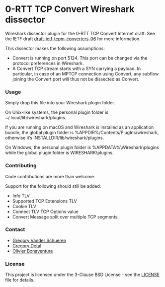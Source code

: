 # 0-RTT TCP Convert Wireshark dissector

Wireshark dissector plugin for the 0-RTT TCP Convert Internet draft.
See the IETF draft [draft-ietf-tcpm-converters-06](https://datatracker.ietf.org/doc/draft-ietf-tcpm-converters) for more information.

This dissector makes the following assumptions:
* Convert is running on port 5124. This port can be changed via the protocol
preferences in Wireshark.
* A Convert TCP stream starts with a SYN carrying a payload. In particular, in
case of an MPTCP connection using Convert, any subflow joining the Convert port
will thus not be dissected as Convert.

### Usage

Simply drop this file into your Wireshark plugin folder.

On Unix-like systems, the personal plugin folder is
~/.local/lib/wireshark/plugins.

If you are running on macOS and Wireshark is installed as an application
bundle, the global plugin folder is %APPDIR%/Contents/PlugIns/wireshark,
otherwise it’s INSTALLDIR/lib/wireshark/plugins.

On Windows, the personal plugin folder is %APPDATA%\Wireshark\plugins while the
global plugin folder is WIRESHARK\plugins.

### Contributing

Code contributions are more than welcome.

Support for the following should still be added:
* Info TLV
* Supported TCP Extensions TLV
* Cookie TLV
* Connect TLV TCP Options value
* Convert Message split over multiple TCP segments

### Contact

* [Gregory Vander Schueren](mailto:gregory.vanderschueren@tessares.net)
* [Gregory Detal](mailto:gregory.detal@tessares.net)
* [Olivier Bonaventure](mailto:olivier.bonaventure@tessares.net)

### License

This project is licensed under the 3-Clause BSD License - see the
[LICENSE](LICENSE) file for details.
